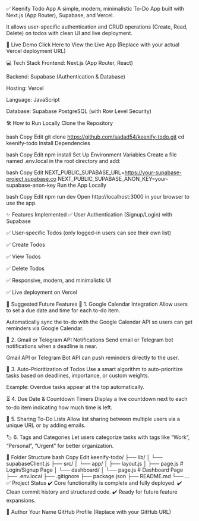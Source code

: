 ✅ Keenify Todo App
A simple, modern, minimalistic To-Do App built with Next.js (App Router), Supabase, and Vercel.

It allows user-specific authentication and CRUD operations (Create, Read, Delete) on todos with clean UI and live deployment.

🚀 Live Demo
Click Here to View the Live App
(Replace with your actual Vercel deployment URL)

💻 Tech Stack
Frontend: Next.js (App Router, React)

Backend: Supabase (Authentication & Database)

Hosting: Vercel

Language: JavaScript

Database: Supabase PostgreSQL (with Row Level Security)

🛠️ How to Run Locally
Clone the Repository

bash
Copy
Edit
git clone https://github.com/sadad54/keenify-todo.git
cd keenify-todo
Install Dependencies

bash
Copy
Edit
npm install
Set Up Environment Variables
Create a file named .env.local in the root directory and add:

bash
Copy
Edit
NEXT_PUBLIC_SUPABASE_URL=https://your-supabase-project.supabase.co
NEXT_PUBLIC_SUPABASE_ANON_KEY=your-supabase-anon-key
Run the App Locally

bash
Copy
Edit
npm run dev
Open http://localhost:3000 in your browser to use the app.

✨ Features Implemented
✅ User Authentication (Signup/Login) with Supabase

✅ User-specific Todos (only logged-in users can see their own list)

✅ Create Todos

✅ View Todos

✅ Delete Todos

✅ Responsive, modern, and minimalistic UI

✅ Live deployment on Vercel

🔮 Suggested Future Features
📅 1. Google Calendar Integration
Allow users to set a due date and time for each to-do item.

Automatically sync the to-do with the Google Calendar API so users can get reminders via Google Calendar.

📧 2. Gmail or Telegram API Notifications
Send email or Telegram bot notifications when a deadline is near.

Gmail API or Telegram Bot API can push reminders directly to the user.

🤖 3. Auto-Prioritization of Todos
Use a smart algorithm to auto-prioritize tasks based on deadlines, importance, or custom weights.

Example: Overdue tasks appear at the top automatically.

⏳ 4. Due Date & Countdown Timers
Display a live countdown next to each to-do item indicating how much time is left.

👥 5. Sharing To-Do Lists
Allow list sharing between multiple users via a unique URL or by adding emails.

🏷️ 6. Tags and Categories
Let users categorize tasks with tags like “Work”, “Personal”, “Urgent” for better organization.

📂 Folder Structure
bash
Copy
Edit
keenify-todo/
├── lib/
│   └── supabaseClient.js
├── src/
│   └── app/
│       ├── layout.js
│       ├── page.js            # Login/Signup Page
│       └── dashboard/
│           └── page.js        # Dashboard Page
├── .env.local
├── .gitignore
├── package.json
├── README.md
└── ...
✅ Project Status
✔️ Core functionality is complete and fully deployed.
✔️ Clean commit history and structured code.
✔️ Ready for future feature expansions.

👤 Author
Your Name
GitHub Profile
(Replace with your GitHub URL)

